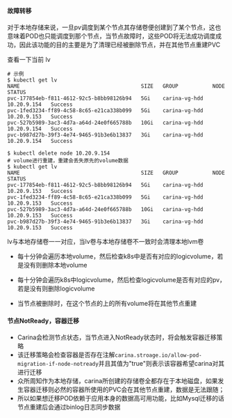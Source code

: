 
#### 故障转移

对于本地存储来说，一旦pv调度到某个节点其存储卷便创建到了某个节点，这也意味着POD也只能调度到那个节点，当节点故障时，这些POD将无法成功调度成功，因此该功能的目的主要是为了清理已经被删除节点，并在其他节点重建PVC

查看一下当前 lv

```shell
# 示例
$ kubectl get lv
NAME                                       SIZE   GROUP           NODE          STATUS
pvc-177854eb-f811-4612-92c5-b8bb98126b94   5Gi    carina-vg-hdd   10.20.9.154   Success
pvc-1fed3234-ff89-4c58-8c65-e21ca338b099   5Gi    carina-vg-hdd   10.20.9.153   Success
pvc-527b5989-3ac3-4d7a-a64d-24e0f665788b   10Gi   carina-vg-hdd   10.20.9.154   Success
pvc-b987d27b-39f3-4e74-9465-91b3e6b13837   3Gi    carina-vg-hdd   10.20.9.154   Success

$ kubectl delete node 10.20.9.154
# volume进行重建，重建会丢失原先的volume数据
$ kubectl get lv
NAME                                       SIZE   GROUP           NODE          STATUS
pvc-177854eb-f811-4612-92c5-b8bb98126b94   5Gi    carina-vg-hdd   10.20.9.153   Success
pvc-1fed3234-ff89-4c58-8c65-e21ca338b099   5Gi    carina-vg-hdd   10.20.9.153   Success
pvc-527b5989-3ac3-4d7a-a64d-24e0f665788b   10Gi   carina-vg-hdd   10.20.9.153   Success
pvc-b987d27b-39f3-4e74-9465-91b3e6b13837   3Gi    carina-vg-hdd   10.20.9.153   Success
```

lv与本地存储卷一一对应，当lv卷与本地存储卷不一致时会清理本地lvm卷

- 每十分钟会遍历本地volume，然后检查k8s中是否有对应的logicvolume，若是没有则删除本地volume

- 每十分钟会遍历k8s中logicvolume，然后检查logicvolume是否有对应的pv，若是没有则删除logicvolume

- 当节点被删除时，在这个节点的上的所有volume将在其他节点重建

#### 节点NotReady，容器迁移

- Carina会检测节点状态，当节点进入NotReady状态时，将会触发容器迁移策略
- 该迁移策略会检查容器是否存在注解`carina.stroage.io/allow-pod-migration-if-node-notready`并且其值为"true"则表示该容器希望carina对其进行迁移
- 众所周知作为本地存储，carina所创建的存储卷全都存在于本地磁盘，如果发生容器迁移则必然的容器所使用的PVC会在其他节点重建，数据是无法跟随；
- 所以如果想迁移POD依赖于应用本身的数据高可用功能，比如Mysql迁移的话节点重建后会通过binlog日志同步数据

